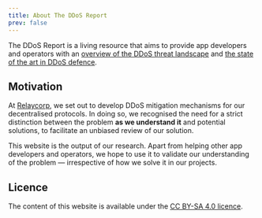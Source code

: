 ```yaml
---
title: About The DDoS Report
prev: false
---
```


The DDoS Report is a living resource that aims
to provide app developers and operators with an [overview of the DDoS threat landscape](./overview.md) and [the state of the art in DDoS defence](mitigation.md).

## Motivation

At [Relaycorp](https://relaycorp.tech),
we set out to develop DDoS mitigation mechanisms for our decentralised protocols.
In doing so,
we recognised the need for a strict distinction between the problem **as we understand it** and potential solutions,
to facilitate an unbiased review of our solution.

This website is the output of our research.
Apart from helping other app developers and operators,
we hope to use it to validate our understanding of the problem —
irrespective of how we solve it in our projects.

## Licence

The content of this website is available under the [CC BY-SA 4.0 licence](https://creativecommons.org/licenses/by-sa/4.0/).
